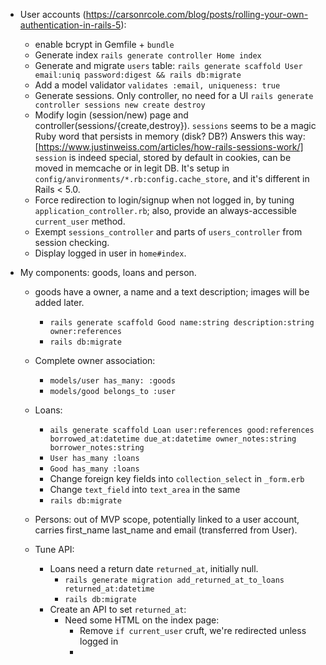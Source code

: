 * User accounts (https://carsonrcole.com/blog/posts/rolling-your-own-authentication-in-rails-5):
    * enable bcrypt in Gemfile + `bundle`
    * Generate index `rails generate controller Home index`
    * Generate and migrate `users` table: `rails generate scaffold User email:uniq password:digest && rails db:migrate`
    * Add a model validator `validates :email, uniqueness: true`
    * Generate sessions. Only controller, no need for a UI `rails generate controller sessions new create destroy`
    * Modify login (session/new) page and controller(sessions/{create,destroy}). `sessions` seems to be a magic Ruby word
      that persists in memory (disk? DB?) Answers this way: [https://www.justinweiss.com/articles/how-rails-sessions-work/]
      `session` is indeed special, stored by default in cookies, can be moved in memcache or in legit DB. It's setup in
      `config/anvironments/*.rb:config.cache_store`, and it's different in Rails < 5.0.
    * Force redirection to login/signup when not logged in, by tuning `application_controller.rb`; also, provide
      an always-accessible `current_user` method.
    * Exempt `sessions_controller` and parts of `users_controller` from session checking.
    * Display logged in user in `home#index`.

* My components: goods, loans and person.
    * goods have a owner, a name and a text description; images will be added later.
        * `rails generate scaffold Good name:string description:string owner:references`
        * `rails db:migrate`
    * Complete owner association:
        * `models/user has_many: :goods`
        * `models/good belongs_to :user`
    * Loans:
        * `ails generate scaffold Loan user:references good:references borrowed_at:datetime due_at:datetime owner_notes:string borrower_notes:string`
        * `User has_many :loans`
        * `Good has_many :loans`
        * Change foreign key fields into `collection_select` in `_form.erb`
        * Change `text_field` into `text_area` in the same
        * `rails db:migrate`
    * Persons: out of MVP scope, potentially linked to a user account, carries first_name last_name and email 
      (transferred from User).
  
  * Tune API:
    * Loans need a return date `returned_at`, initially null.
        * `rails generate migration add_returned_at_to_loans returned_at:datetime`
        * `rails db:migrate`
    * Create an API to set `returned_at`:
        * Need some HTML on the index page:
            * Remove `if current_user` cruft, we're redirected unless logged in
            * 